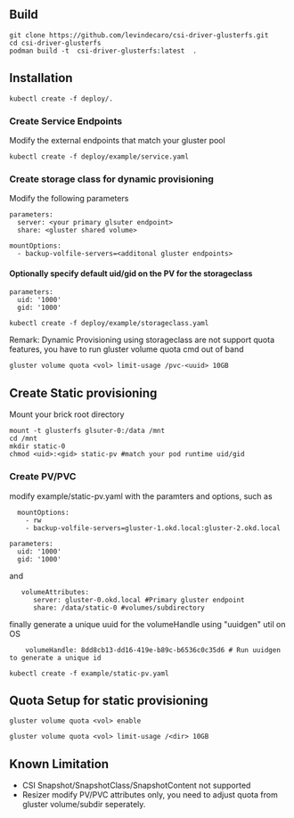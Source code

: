 
## Build

```
git clone https://github.com/levindecaro/csi-driver-glusterfs.git
cd csi-driver-glusterfs
podman build -t  csi-driver-glusterfs:latest  .
```

## Installation

```
kubectl create -f deploy/.

```

### Create Service Endpoints

Modify the external endpoints that match your gluster pool

```
kubectl create -f deploy/example/service.yaml
```

### Create storage class for dynamic provisioning

Modify the following parameters
```
parameters:
  server: <your primary glsuter endpoint>
  share: <gluster shared volume>
```
```
mountOptions:
  - backup-volfile-servers=<additonal gluster endpoints>
```

#### Optionally specify default uid/gid on the PV for the storageclass

```
parameters:
  uid: '1000'
  gid: '1000'
```


```
kubectl create -f deploy/example/storageclass.yaml
```


Remark: Dynamic Provisioning using storageclass are not support quota features, you have to run gluster volume quota cmd out of band 

```
gluster volume quota <vol> limit-usage /pvc-<uuid> 10GB
```


## Create Static provisioning

Mount your brick root directory
```
mount -t glusterfs glsuter-0:/data /mnt
cd /mnt
mkdir static-0
chmod <uid>:<gid> static-pv #match your pod runtime uid/gid
```
### Create PV/PVC

modify example/static-pv.yaml with the paramters and options, such as

```
  mountOptions:
    - rw
    - backup-volfile-servers=gluster-1.okd.local:gluster-2.okd.local
```
```
parameters:
  uid: '1000'
  gid: '1000'
```

and 
```
   volumeAttributes:
      server: gluster-0.okd.local #Primary gluster endpoint
      share: /data/static-0 #volumes/subdirectory
```

finally
generate a unique uuid for the volumeHandle using "uuidgen" util on OS

```
    volumeHandle: 8dd8cb13-dd16-419e-b89c-b6536c0c35d6 # Run uuidgen to generate a unique id
```

```
kubectl create -f example/static-pv.yaml
```

## Quota Setup for static provisioning

```
gluster volume quota <vol> enable
```

```
gluster volume quota <vol> limit-usage /<dir> 10GB
```


## Known Limitation
- CSI Snapshot/SnapshotClass/SnapshotContent not supported
- Resizer modify PV/PVC attributes only, you need to adjust quota from gluster volume/subdir seperately. 

